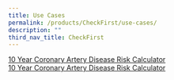 ```yaml
---
title: Use Cases
permalink: /products/CheckFirst/use-cases/
description: ""
third_nav_title: CheckFirst
---
```

[10 Year Coronary Artery Disease Risk Calculator](https://cms.isomer.gov.sg/sites/ttsh-ogpshowcase/use-cases/checkfirst/10-YearCoronaryArteryDiseaseRiskCalculator/)  
[10 Year Coronary Artery Disease Risk Calculator](https://staging.d2p0smzkoz0iqs.amplifyapp.com/use-cases/checkfirst/10-YearCoronaryArteryDiseaseRiskCalculator/)